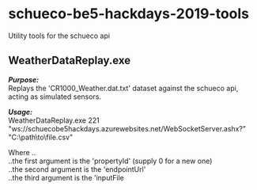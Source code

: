 # schueco-be5-hackdays-2019-tools
Utility tools for the schueco api

## WeatherDataReplay.exe
***Purpose:***  
Replays the 'CR1000_Weather.dat.txt' dataset against the schueco api, acting as simulated sensors.

***Usage:***  
WeatherDataReplay.exe 221 "ws://schuecobe5hackdays.azurewebsites.net/WebSocketServer.ashx?" "C:\path\to\file.csv"

Where ..  
..the first argument is the 'propertyId' (supply 0 for a new one)  
..the second argument is the 'endpointUrl'  
..the third argument is the 'inputFile  
